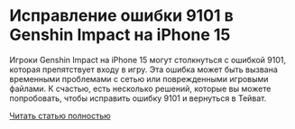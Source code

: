 # Исправление ошибки 9101 в Genshin Impact на iPhone 15



Игроки Genshin Impact на iPhone 15 могут столкнуться с ошибкой 9101, которая препятствует входу в игру. Эта ошибка может быть вызвана временными проблемами с сетью или поврежденными игровыми файлами. К счастью, есть несколько решений, которые вы можете попробовать, чтобы исправить ошибку 9101 и вернуться в Тейват.

[Читать статью полностью](https://xyberbara.com/gaming/9101-genshin-impact-iphone-15/)

